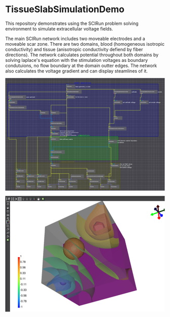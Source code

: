 # TissueSlabSimulationDemo
This repository demonstrates using the SCIRun problem solving environment to simulate extracellular voltage fields.

The main SCIRun network includes two moveable electrodes and a moveable scar zone. There are two domains, blood (homogeneous isotropic conductivity) and tissue (anisotropic conductivity defiend by fiber directions). The network calculates potential throughout both domains by solving laplace's equation with the stimulation voltages as boundary condutuions, no flow boundary at the domain outter edges. The network also calculates the voltage gradient and can display steamlines of it.


![stimulation network](/images/stimNetwork.png?raw=true "Network View of Stimulation Network")


![stimulation results](/images/results.png?raw=true "Results from simulation")
